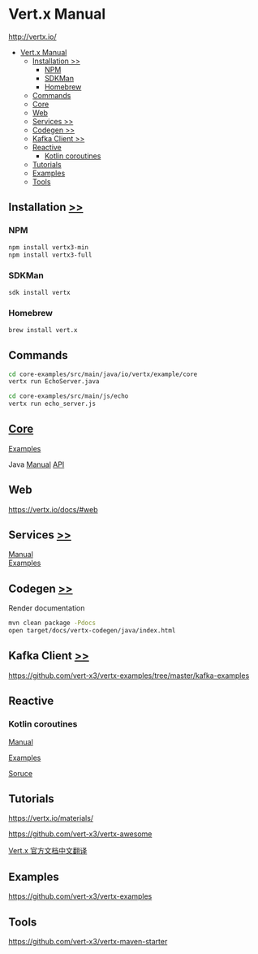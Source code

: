 # Vert.x Manual

<http://vertx.io/>

- [Vert.x Manual](#vertx-manual)
    - [Installation >>](#installation)
        - [NPM](#npm)
        - [SDKMan](#sdkman)
        - [Homebrew](#homebrew)
    - [Commands](#commands)
    - [Core](#core)
    - [Web](#web)
    - [Services >>](#services)
    - [Codegen >>](#codegen)
    - [Kafka Client >>](#kafka-client)
    - [Reactive](#reactive)
        - [Kotlin coroutines](#kotlin-coroutines)
    - [Tutorials](#tutorials)
    - [Examples](#examples)
    - [Tools](#tools)

## Installation [>>](https://vertx.io/download/)

### NPM

```bash
npm install vertx3-min
npm install vertx3-full
```

### SDKMan

```bash
sdk install vertx
```

### Homebrew

```bash
brew install vert.x
```

## Commands

```bash
cd core-examples/src/main/java/io/vertx/example/core
vertx run EchoServer.java

cd core-examples/src/main/js/echo
vertx run echo_server.js
```

## [Core](https://vertx.io/docs/#core)

[Examples](https://github.com/vert-x3/vertx-examples/tree/master/core-examples)

Java [Manual](https://vertx.io/docs/vertx-core/java/) [API](https://vertx.io/docs/apidocs/)

## Web

<https://vertx.io/docs/#web>

## Services [>>](https://vertx.io/docs/#services)

[Manual](https://vertx.io/docs/vertx-service-proxy/java) \
[Examples](https://github.com/vert-x3/vertx-examples/tree/master/service-proxy-examples)

## Codegen [>>](https://github.com/vert-x3/vertx-codegen)

Render documentation

```bash
mvn clean package -Pdocs
open target/docs/vertx-codegen/java/index.html
```

## Kafka Client [>>](https://vertx.io/docs/vertx-kafka-client/java/)

<https://github.com/vert-x3/vertx-examples/tree/master/kafka-examples>

## Reactive

### Kotlin coroutines

[Manual](https://vertx.io/docs/vertx-lang-kotlin-coroutines/kotlin/)

[Examples](https://github.com/vert-x3/vertx-examples/tree/master/kotlin-examples/coroutines)

[Soruce](https://github.com/vert-x3/vertx-lang-kotlin/tree/master/vertx-lang-kotlin-coroutines)

## Tutorials

<https://vertx.io/materials/>

<https://github.com/vert-x3/vertx-awesome>

[Vert.x 官方文档中文翻译](https://vertxchina.github.io/vertx-translation-chinese/)

## Examples

<https://github.com/vert-x3/vertx-examples>

## Tools

<https://github.com/vert-x3/vertx-maven-starter>